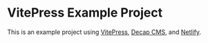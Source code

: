 # VitePress Example Project

This is an example project using [VitePress](https://vitepress.vuejs.org/), [Decap CMS](https://decapcms.org/), and [Netlify](https://www.netlify.com/).

